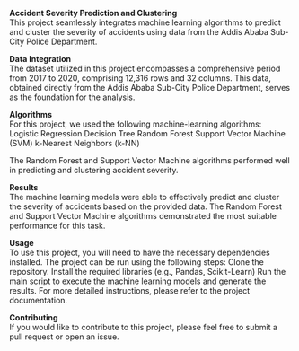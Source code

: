 **Accident Severity Prediction and Clustering** <br>
This project seamlessly integrates machine learning algorithms to predict and cluster the severity of accidents using data from the Addis Ababa Sub-City Police Department.

**Data Integration** <br>
The dataset utilized in this project encompasses a comprehensive period from 2017 to 2020, comprising 12,316 rows and 32 columns. This data, obtained directly from the Addis Ababa Sub-City Police Department, serves as the foundation for the analysis.

**Algorithms** <br>
For this project, we used the following machine-learning algorithms:
Logistic Regression
Decision Tree
Random Forest
Support Vector Machine (SVM)
k-Nearest Neighbors (k-NN)

The Random Forest and Support Vector Machine algorithms performed well in predicting and clustering accident severity.

**Results** <br>
The machine learning models were able to effectively predict and cluster the severity of accidents based on the provided data. The Random Forest and Support Vector Machine algorithms demonstrated the most suitable performance for this task.

**Usage** <br>
To use this project, you will need to have the necessary dependencies installed. The project can be run using the following steps:
Clone the repository.
Install the required libraries (e.g., Pandas, Scikit-Learn)
Run the main script to execute the machine learning models and generate the results.
For more detailed instructions, please refer to the project documentation.

**Contributing** <br>
If you would like to contribute to this project, please feel free to submit a pull request or open an issue.
